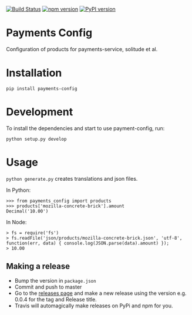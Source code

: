 [![Build Status](https://travis-ci.org/mozilla/payments-config.svg?branch=0.0.4)](https://travis-ci.org/mozilla/payments-config)
[![npm version](https://badge.fury.io/js/mozilla-payments-config.svg)](http://badge.fury.io/js/mozilla-payments-config)
[![PyPI version](https://badge.fury.io/py/payments-config.svg)](http://badge.fury.io/py/payments-config)

# Payments Config

Configuration of products for payments-service, solitude et al.

# Installation

`pip install payments-config`

# Development

To install the dependencies and start to use payment-config, run:

`python setup.py develop`

# Usage

`python generate.py` creates translations and json files.

In Python:

```
>>> from payments_config import products
>>> products['mozilla-concrete-brick'].amount
Decimal('10.00')
```

In Node:

```
> fs = require('fs')
> fs.readFile('json/products/mozilla-concrete-brick.json', 'utf-8', function(err, data) { console.log(JSON.parse(data).amount) });
> 10.00
```

## Making a release

* Bump the version in `package.json`
* Commit and push to master
* Go to the [releases page](https://github.com/mozilla/payments-config/releases)
  and make a new release using the version e.g. 0.0.4 for the tag and Release
  title.
* Travis will automagically make releases on PyPi and npm for you.
